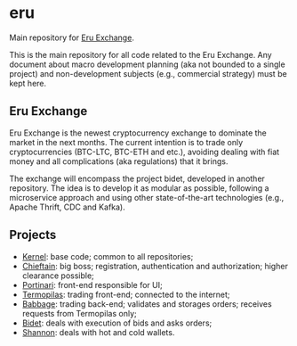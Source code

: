# eru

Main repository for [Eru Exchange](https://www.eru.exchange).

This is the main repository for all code related to the Eru Exchange. Any document about macro development planning (aka not bounded to a single project) and non-development subjects (e.g., commercial strategy) must be kept here.

## Eru Exchange

Eru Exchange is the newest cryptocurrency exchange to dominate the market in the next months. The current intention is to trade only cryptocurrencies (BTC-LTC, BTC-ETH and etc.), avoiding dealing with fiat money and all complications (aka regulations) that it brings.

The exchange will encompass the project bidet, developed in another repository. The idea is to develop it as modular as possible, following a microservice approach and using other state-of-the-art technologies (e.g., Apache Thrift, CDC and Kafka).

## Projects

- [Kernel](https://github.com/embatbr/eru-kernel): base code; common to all repositories;
- [Chieftain](https://github.com/embatbr/eru-chieftain): big boss; registration, authentication and authorization; higher clearance possible;
- [Portinari](https://github.com/embatbr/eru-portinari): front-end responsible for UI;
- [Termopilas](https://github.com/embatbr/eru-termopilas): trading front-end; connected to the internet;
- [Babbage](https://github.com/embatbr/eru-babbage): trading back-end; validates and storages orders; receives requests from Termopilas only;
- [Bidet](https://github.com/embatbr/eru-bidet): deals with execution of bids and asks orders;
- [Shannon](https://github.com/embatbr/eru-shannon): deals with hot and cold wallets.
